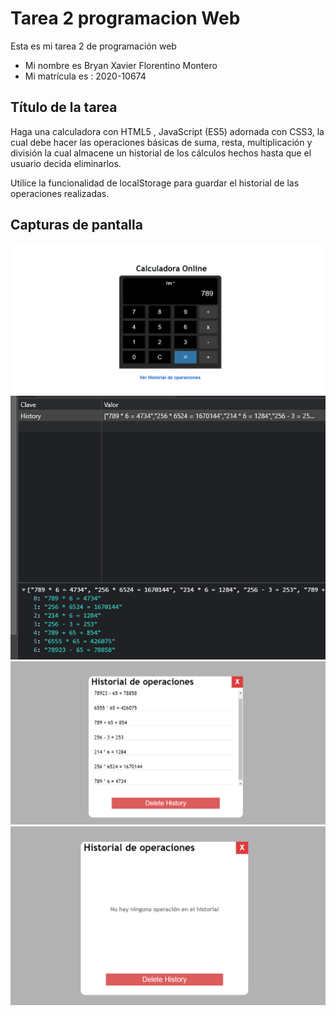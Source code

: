 # Tarea 2 programacion Web

Esta es mi tarea 2 de programación web

- Mi nombre es Bryan Xavier Florentino Montero
- Mi matrícula es : 2020-10674


## Título de la tarea

Haga una calculadora con HTML5 , JavaScript (ES5) adornada con CSS3, la cual
debe hacer las operaciones básicas de suma, resta, multiplicación y división la cual
almacene un historial de los cálculos hechos hasta que el usuario decida eliminarlos.

Utilice la funcionalidad de localStorage para guardar el historial de las operaciones
realizadas.


## Capturas de pantalla

![La Calculadora](img/Calculadora.png)
![localStorage](img/localStorage.png)
![Historial](img/historial-operaciones.png)
![SinOperaciones](img/No-Operaciones.png)
